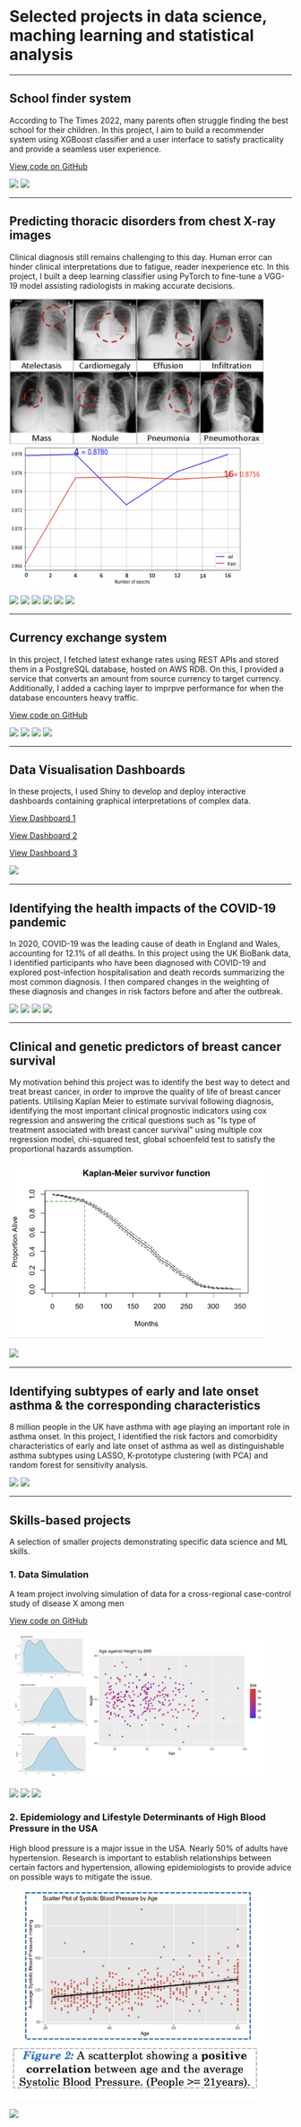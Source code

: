 # Selected projects in data science, maching learning and statistical analysis
---
## School finder system
According to The Times 2022, many parents often struggle finding the best school for their children. In this project, I aim to build a recommender system using XGBoost classifier and a user interface to satisfy practicality and provide a seamless user experience. 

 <a href="https://github.com/toobakhullat21/school-finder">View code on GitHub</a>
 
[![](https://img.shields.io/badge/Python-white?logo=Python)](#) [![](https://img.shields.io/badge/GitHub-black?logo=GitHub)](#)

---
## Predicting thoracic disorders from chest X-ray images
Clinical diagnosis still remains challenging to this day. Human error can hinder clinical interpretations due to fatigue, reader inexperience etc. In this project, I built a deep learning classifier using PyTorch to fine-tune a VGG-19 model assisting radiologists in making accurate decisions.

<img src="assets/img/Screenshot 2023-07-14 at 17.01.01.png?raw=true" alt="Image 1" style="width: 90%; height: auto;">
<img src="assets/img/Screenshot 2023-07-14 at 17.01.22.png?raw=true" alt="Image 2" style="width: 90%; height: auto;">

[![](https://img.shields.io/badge/Python-white?logo=Python)](#) [![](https://img.shields.io/badge/Jupyter-white?logo=Jupyter)](#) [![](https://img.shields.io/badge/PyTorch-white?logo=pytorch)](#) [![](https://img.shields.io/badge/HPC-white?logo=HPC)](#) [![](https://img.shields.io/badge/Anaconda-white?logo=Anaconda)](#) [![](https://img.shields.io/badge/Bash-white?logo=Bash)](#)

---
## Currency exchange system
In this project, I fetched latest exhange rates using REST APIs and stored them in a PostgreSQL database, hosted on AWS RDB. On this, I provided a service that converts an amount from source currency to target currency. Additionally, I added a caching layer to imprpve performance for when the database encounters heavy traffic.

 <a href="https://github.com/toobakhullat21/currency_exchange">View code on GitHub</a>

[![](https://img.shields.io/badge/Python-white?logo=Python)](#) [![](https://img.shields.io/badge/GitHub-black?logo=GitHub)](#) [![](https://img.shields.io/badge/PostgreSQL-white?logo=PostgreSQL)](#) [![](https://img.shields.io/badge/AWS-white?logo=AWS)](#)

---
## Data Visualisation Dashboards
In these projects, I used Shiny to develop and deploy interactive dashboards containing graphical interpretations of complex data.

 <a href="https://microsimulationvalidationdashboard.shinyapps.io/AZMortalityValidations/">View Dashboard 1</a>
 
 <a href="https://microsimulationvalidationdashboard.shinyapps.io/azmm/">View Dashboard 2</a>
 
 <a href="https://microsimulationvalidationdashboard.shinyapps.io/visualisations/">View Dashboard 3</a>

[![](https://img.shields.io/badge/R-blue?logo=R)](#) 

---
## Identifying the health impacts of the COVID-19 pandemic
In 2020, COVID-19 was the leading cause of death in England and Wales, accounting for 12.1% of all deaths. In this project using the UK BioBank data, I identified participants who have been diagnosed with COVID-19 and explored post-infection hospitalisation and death records summarizing the most common diagnosis. I then compared changes in the weighting of these diagnosis and changes in risk factors before and after the outbreak.

[![](https://img.shields.io/badge/R-blue?logo=R)](#) [![](https://img.shields.io/badge/GitHub-black?logo=GitHub)](#) [![](https://img.shields.io/badge/Excel-green?logo=Excel)](#) [![](https://img.shields.io/badge/Bash-white?logo=Bash)](#)

---
## Clinical and genetic predictors of breast cancer survival
My motivation behind this project was to identify the best way to detect and treat breast cancer, in order to improve the quality of life of breast cancer patients. Utilising Kaplan Meier to estimate survival following diagnosis, identifying the most important clinical prognostic indicators using cox regression and answering the critical questions such as "Is type of treatment associated with breast cancer survival" using multiple cox regression model, chi-squared test, global schoenfeld test to satisfy the proportional hazards assumption.

<img src="assets/img/Picture 1.png?raw=true" alt="Image 1" style="width: 90%; height: auto;">

[![](https://img.shields.io/badge/R-blue?logo=R)](#)

---

## Identifying subtypes of early and late onset asthma & the corresponding characteristics
8 million people in the UK have asthma with age playing an important role in asthma onset. In this project, I identified the risk factors and comorbidity characteristics of early and late onset of asthma as well as distinguishable asthma subtypes using LASSO, K-prototype clustering (with PCA) and random forest for sensitivity analysis. 

[![](https://img.shields.io/badge/R-blue?logo=R)](#) [![](https://img.shields.io/badge/Bash-white?logo=Bash)](#)

---

## Skills-based projects
A selection of smaller projects demonstrating specific data science and ML skills.

### 1. Data Simulation
A team project involving simulation of data for a cross-regional case-control study of disease X among men

<a href="https://github.com/Jelive791/CDM-Data-Simulation/blob/main/name_and_city_simulation/name_n_city_simulation.py">View code on GitHub</a>

<img src="assets/img/Screenshot 2023-07-15 at 16.31.35.png?raw=true" alt="Image 1" style="width: 90%; height: auto;">

[![](https://img.shields.io/badge/Python-white?logo=Python)](#) [![](https://img.shields.io/badge/GitHub-black?logo=GitHub)](#) [![](https://img.shields.io/badge/R-blue?logo=R)](#) 

### 2. Epidemiology and Lifestyle Determinants of High Blood Pressure in the USA
High blood pressure is a major issue in the USA. Nearly 50% of adults have hypertension. Research is important to establish relationships between certain factors and hypertension, allowing epidemiologists to provide advice on possible ways to mitigate the issue. 

<img src="assets/img/Screenshot 2023-07-15 at 17.44.10.png?raw=true" alt="Image 1" style="width: 90%; height: auto;">

[![](https://img.shields.io/badge/R-blue?logo=R)](#) 


